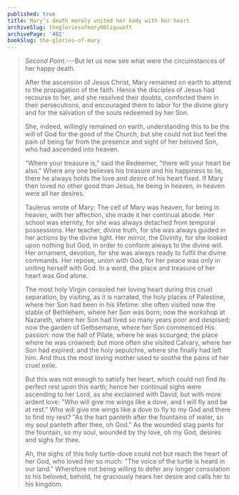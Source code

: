 ```yaml
---
published: true
title: Mary’s death merely united her body with her heart
archiveSlug: thegloriesofmary00liguuoft
archivePage: '482'
bookSlug: the-glories-of-mary
---
```


> *Second Point.*---But let us now see what were the circumstances of her happy death.
>
> After the ascension of Jesus Christ, Mary remained on earth to attend to the propagation of the faith. Hence the disciples of Jesus had recourse to her, and she resolved their doubts, comforted them in their persecutions, and encouraged them to labor for the divine glory and for the salvation of the souls redeemed by her Son.
>
> She, indeed, willingly remained on earth, understanding this to be the will of God for the good of the Church; but she could not but feel the pain of being far from the presence and sight of her beloved Son, who had ascended into heaven.
>
> "Where your treasure is," said the Redeemer, "there will your heart be also." Where any one believes his treasure and his happiness to lie, there he always holds the love and desire of his heart fixed. If Mary then loved no other good than Jesus, he being in heaven, in heaven were all her desires.
>
> Taulerus wrote of Mary: The cell of Mary was heaven, for being in heaven, with her affection, she made it her continual abode. Her school was eternity, for she was always detached from temporal possessions. Her teacher, divine truth, for she was always guided in her actions by the divine light. Her mirror, the Divinity, for she looked upon nothing but God, in order to conform always to the divine will. Her ornament, devotion, for she was always ready to fulfil the divine commands. Her repose, union with God, for her peace was only in uniting herself with God. In a word, the place and treasure of her heart was God alone.
>
> The most holy Virgin consoled her loving heart during this cruel separation, by visiting, as it is narrated, the holy places of Palestine, where her Son had been in his lifetime: she often visited now the stable of Bethlehem, where her Son was born; now the workshop at Nazareth, where her Son had lived so many years poor and despised; now the garden of Gethsemane, where her Son commenced His passion: now the hall of Pilate, where he was scourged; the place where he was crowned; but more often she visited Calvary, where her Son had expired; and the holy sepulchre, where she finally had left him. And thus the most loving mother used to soothe the pains of her cruel exile.
>
> But this was not enough to satisfy her heart, which could not find its perfect rest upon this earth; hence her continual sighs were ascending to her Lord, as she exclaimed with David, but with more ardent love: "Who will give me wings like a dove, and I will fly and be at rest." Who will give me wings like a dove to fly to my God and there to find my rest? "As the hart panteth after the fountains of water, so my soul panteth after thee, oh God." As the wounded stag pants for the fountain, so my soul, wounded by thy love, oh my God, desires and sighs for thee.
>
> Ah, the sighs of this holy turtle-dove could not but reach the heart of her God, who loved her so much: "The voice of the turtle is heard in our land." Wherefore not being willing to defer any longer consolation to his beloved, behold, he graciously hears her desire and calls her to his kingdom.

